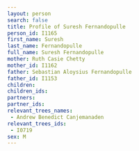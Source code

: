 ```yaml
---
layout: person
search: false
title: Profile of Suresh Fernandopulle
person_id: I1165
first_name: Suresh
last_name: Fernandopulle
full_name: Suresh Fernandopulle
mother: Ruth Casie Chetty
mother_id: I1162
father: Sebastian Aloysius Fernandopulle
father_id: I1153
children:
children_ids:
partners:
partner_ids:
relevant_trees_names:
 - Andrew Benedict Canjemanaden
relevant_trees_ids:
 - I0719
sex: M
---
```


